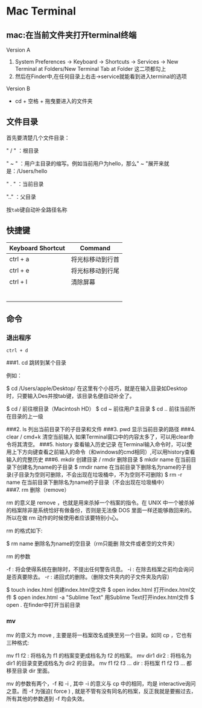 # Mac Terminal


## mac:在当前文件夹打开terminal终端

Version A  
1. System Preferences -> Keyboard -> Shortcuts -> Services -> New Terminal at Folders/New Terminal Tab at Folder 这二项都勾上
2. 然后在Finder中,在任何目录上右击->service就能看到进入terminal的选项

Version B  
* cd + 空格 + 拖曳要进入的文件夹




## 文件目录

首先要清楚几个文件目录：

" / "  ：根目录

" ~ " ：用户主目录的缩写。例如当前用户为hello，那么" ~ "展开来就是：/Users/hello

" . "  ：当前目录

".."   ：父目录

按`tab`键自动补全路径名称



## 快捷键



| Keyboard Shortcut | Command  |
| ----------------- | -------- |
| ctrl + a          | 将光标移动到行首 |
| ctrl + e          | 将光标移动到行尾 |
| ctrl + l          | 清除屏幕     |
|                   |          |
|                   |          |
|                   |          |
|                   |          |
|                   |          |
|                   |          |









## 命令

### 退出程序

```
ctrl + d
```



###1. cd 跳转到某个目录

例如：

$ cd /Users/apple/Desktop/
在这里有个小技巧，就是在输入目录如Desktop时，只要输入Des并按tab键，该目录名便自动补全了。

$ cd / 
前往根目录（Macintosh HD） 
$ cd ~ 
前往用户主目录 
$ cd .. 
前往当前所在目录的上一级



###2. ls 列出当前目录下的子目录和文件
###3. pwd 显示当前目录的路径
###4. clear / cmd+k 清空当前输入
如果Terminal窗口中的内容太多了，可以用clear命令将其清空。
###5. history 查看输入历史记录
在Terminal输入命令时，可以使用上下方向键查看之前输入的命令（和windows的cmd相同）,可以用history查看输入的完整历史
###6. mkdir 创建目录 / rmdir 删除目录
$ mkdir name 
在当前目录下创建名为name的子目录 
$ rmdir name 
在当前目录下删除名为name的子目录(子目录为空则可删除，不会出现在垃圾桶中，不为空则不可删除) 
$ rm -r name
在当前目录下删除名为name的子目录（不会出现在垃圾桶中）  
###7. rm 删除（remove）

rm 的意义是 remove ，也就是用来杀掉一个档案的指令。在 UNIX 中一个被杀掉的档案除非是系统恰好有做备份，否则是无法像 DOS 里面一样还能够救回来的。所以在做 rm 动作的时候使用者应该要特别小心。

rm 的格式如下:

$ rm name
删除名为name的空目录（rm只能删 除文件或者空的文件夹）  

rm 的参数

-f : 将会使得系统在删除时，不提出任何警告讯息。 
-i : 在除去档案之前均会询问是否真要除去。 
-r : 递回式的删除。（删除文件夹内的子文件夹及内容）  


$ touch index.html 
创建index.html空文件 
$ open index.html 
打开index.html文件 
$ open index.html -a "Sublime Text" 
用Sublime Text打开index.html文件 
$ open . 
在finder中打开当前目录  

### mv
mv 的意义为 move , 主要是将一档案改名或换至另一个目录。如同 cp ，它也有三种格式:

mv f1 f2 : 将档名为 f1 的档案变更成档名为 f2 的档案。 
mv dir1 dir2 : 将档名为 dir1 的目录变更成档名为 dir2 的目录。 
mv f1 f2 f3 ... dir : 将档案 f1 f2 f3 ... 都移至目录 dir 里面。  

mv 的参数有两个，-f 和 -i , 其中 -i 的意义与 cp 中的相同，均是 interactive询问之意。而 -f 为强迫( force ) , 就是不管有没有同名的档案，反正我就是要搬过去，所有其他的参数遇到 -f 均会失效。

